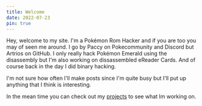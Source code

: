 ```yaml
---
title: Welcome
date: 2022-07-23
pin: true
---
```


Hey, welcome to my site. I'm a Pokémon Rom Hacker and if you are too you may of seen me around. I go by Paccy on Pokecommunity and Discord but Artrios on GitHub. I only really hack Pokémon Emerald using the disassembly but I'm also working on dissassembled eReader Cards. And of course back in the day I did binary hacking.

I'm not sure how often I'll make posts since I'm quite busy but I'll put up anything that I think is interesting.

In the mean time you can check out my [projects](/projects/) to see what Im working on.
